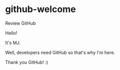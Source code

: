 # github-welcome
Review GitHub

Hello!

It's MJ.

Well, developers need GitHub so that's why I'm here.

Thank you GitHub! :)
